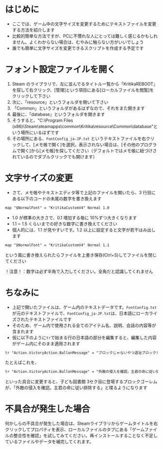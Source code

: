 # はじめに

* ここでは、ゲーム中の文字サイズを変更するためにテキストファイルを変更する方法を紹介します
* 比較的簡単な方法ですが、PCに不慣れな人にとっては難しく感じるかもしれません。よくわからない場合は、むやみに触らない方がいいでしょう
* 誰でも簡単に文字サイズを変更できるスクリプトを作成する予定です


# フォント設定ファイルを開く

1. Steam のライブラリで、左に並んでるタイトル一覧から「KritikaREBOOT」を探して右クリック、[管理]という項目にある[ローカルファイルを閲覧]をクリックして下さい
2. 次に、「resource」というフォルダを開いて下さい
3. 「Common」というフォルダがあるはずなので、それをまた開きます
4. 最後に、「database」というフォルダを開きます
5. そうすると、"C:\Program Files (x86)\Steam\steamapps\common\Kritika\resource\Common\database"という場所にいるはずです
6. その場所にある、`FontConfig_ja-JP.txt` というテキストファイルを右クリックして、[メモ帳で開く]を選択。表示されない場合は、[その他のプログラムで開く]から[メモ帳]を探してください（デフォルトではメモ帳に紐づけされているのでダブルクリックでも開けます）


# 文字サイズの変更

* さて、メモ帳やテキストエディタ等で上記のファイルを開いたら、3 行目にある以下のコードの末尾の数字を書き換えます
```FontConfig_ja-JP.txt
map "$NormalFont" = "KritikaCustomV4" Normal 1.0
```

* 1.0 が標準の大きさで、0.1 増加する毎に 10%ずつ大きくなります
* 1.1 ~ 1.5 くらいまでの好きな数字に書き換えてください
* 個人的には、1.1 が見やすいです。1.2 以上に設定すると文字が若干はみ出します

```FontConfig_ja-JP.txt
map "$NormalFont" = "KritikaCustomV4" Normal 1.1
```
という風に書き換えられたらファイルを上書き保存(Ctrl+S)してファイルを閉じてください

！注意！：数字は必ず半角で入力してください。全角だと認識してくれません


# ちなみに
* 上記で開いたファイルは、ゲーム内のテキストデータです。`FontConfig.txt`が元のテキストファイルで、`FontConfig_ja-JP.txt`は、日本語にローカライズされたテキストファイルです
* そのため、ゲーム内で使用される全てのアイテム名、説明、会話の内容等が含まれます
* 仮に以下のように`tr`で始まる行の日本語の部分を編集すると、編集した内容がゲーム内にそのまま適用されます
```FontConfig_ja-JP.txt
tr "Action.VictoryAction.BallonMessage" = "ブロックじゃないやつ退治ブロック!リーベル様に褒められるブロック!"
```
たとえばこれを、
```FontConfig_ja-JP.txt
tr "Action.VictoryAction.BallonMessage" = "外敵の侵入を確認。主君の命に従い排除する"
```
といった具合に変更すると、子ども図書館 3セク目に登場するブロックゴーレムが、「外敵の侵入を確認。主君の命に従い排除する」と喋るようになります



# 不具合が発生した場合

何かしらの不具合が発生した場合は、Steamライブラリからゲームタイトルを右クリックしてプロパティを表示、ローカルファイルのタブにある「ゲームファイルの整合性を確認」を試してみてください。再インストールすることなく不足しているファイルやデータを補完してくれます。
